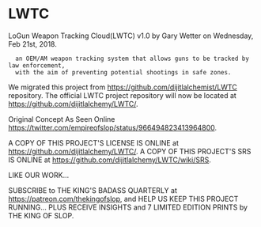 # LWTC
LoGun Weapon Tracking Cloud(LWTC) v1.0 by Gary Wetter on Wednesday, Feb 21st, 2018.

      an OEM/AM weapon tracking system that allows guns to be tracked by law enforcement,
      with the aim of preventing potential shootings in safe zones.

We migrated this project from https://github.com/dijitlalchemist/LWTC repository. The official LWTC project repository will now be located at https://github.com/dijitlalchemy/LWTC/.


Original Concept As Seen Online https://twitter.com/empireofslop/status/966494823413964800.

A COPY OF THIS PROJECT'S LICENSE IS ONLINE at https://github.com/dijitlalchemy/LWTC/.
A COPY OF THIS PROJECT'S SRS IS ONLINE at https://github.com/dijitlalchemy/LWTC/wiki/SRS.


LIKE OUR WORK...

SUBSCRIBE to THE KING'S BADASS QUARTERLY at https://patreon.com/thekingofslop, and HELP US KEEP THIS PROJECT RUNNING... PLUS RECEIVE INSIGHTS and 7 LIMITED EDITION PRINTS by THE KING OF SLOP. 
